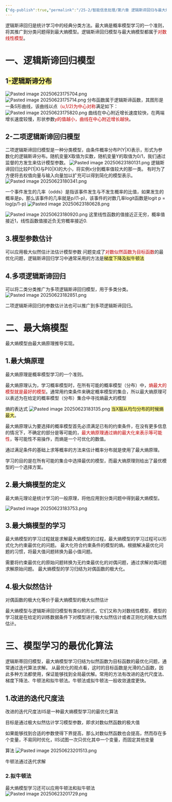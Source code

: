 ```yaml
---
{"dg-publish":true,"permalink":"/25-2/智能信息处理/第六章 逻辑斯谛回归与最大熵模型/","dgPassFrontmatter":true,"created":"2025-06-23T17:45:51.629+08:00","updated":"2025-06-24T08:32:40.990+08:00"}
---
```


逻辑斯谛回归是统计学习中的经典分类方法。最大熵是概率模型学习的一个准则，将其推广到分类问题得到最大熵模型。逻辑斯谛回归模型与最大熵模型都属于<font color="#c00000">对数线性模型</font>。
# 一、逻辑斯谛回归模型
## 1<span style="background:#fff88f">-逻辑斯谛分布</span>
![Pasted image 20250623175704.png](/img/user/Pasted%20image%2020250623175704.png)
![Pasted image 20250623175714.png](/img/user/Pasted%20image%2020250623175714.png)
分布函数属于逻辑斯谛函数，其图形是一条S形曲线，该曲线以点<font color="#c00000">（u,1/2)为中心对称</font>满足如下：![Pasted image 20250623175820.png](/img/user/Pasted%20image%2020250623175820.png)
曲线在中心附近增长速度较快，在两端增长速度较慢，形状参数<font color="#c00000">y的值越小，曲线在中心附近增长越快</font>。

## 2-二项逻辑斯谛回归模型
二项逻辑斯谛回归模型是一种分类模型，由条件概率分布P(Y|X)表示，形式为参数化的逻辑斯谛分布。随机变量X取值为实数，随机变量Y的取值为0/1，我们通过监督的方发生来估计模型参数。
![Pasted image 20250623180131.png](/img/user/Pasted%20image%2020250623180131.png)
逻辑斯谛回归比较P(1|X)与P(0|X)的大小，将实例x分到概率值较大的那一类。
有时为了方便将去权值向量与输入向量加以扩充可以得到简化的模型表示。
![Pasted image 20250623180341.png](/img/user/Pasted%20image%2020250623180341.png)

一个事件发生的几率（odds）是指该事件发生与不发生概率的比值，如果发生的概率是p，那么该事件的几率就是p/(1-p)，该事件的对数几率logit函数是logit p = log(p/1-p)
![Pasted image 20250623180628.png](/img/user/Pasted%20image%2020250623180628.png)

![Pasted image 20250623180920.png](/img/user/Pasted%20image%2020250623180920.png)
这里线性函数的值接近正无穷，概率值接近1，线性函数值接近负无穷概率接近0.

## 3.模型参数估计
可以应用极大似然估计法估计模型参数
问题变成了<font color="#c00000">对数似然函数为目标函数</font>的最优化问题，逻辑斯谛回归学习中通常采用的方法是<span style="background:#fff88f">梯度下降及拟牛顿法</span>

## 4.多项逻辑斯谛回归
可以将二类分类推广为多项逻辑斯谛回归模型，用于多类分类。
![Pasted image 20250623182851.png](/img/user/Pasted%20image%2020250623182851.png)

二项逻辑斯谛回归的参数估计法也可以推广到多项逻辑斯谛回归。


# 二、最大熵模型
最大熵模型由最大熵原理推导实现。

## 1.最大熵原理
最大熵原理是概率模型学习的一个准则。

最大熵原理认为，学习概率模型时，在所有可能的概率模型（分布）中，<font color="#c00000">熵最大的模型就是最好的模型</font>。通常用约束条件来确定概率模型的集合，所以最大熵原理可以表述为在给定的概率模型（分布）集合中寻找熵最大的模型

熵的表达式
![Pasted image 20250623183135.png](/img/user/Pasted%20image%2020250623183135.png)
<span style="background:#fff88f">当X服从均匀分布的时候熵最大</span>。

最大熵原理认为要选择的概率模型首先必须满足已有的约束条件，在没有更多信息的情况下，不确定的部分是等可能的，<font color="#c00000">最大熵原理通过熵的最大化来表示等可能性</font>，等可能性不易操作，而熵是一个可优化的数值。

通过满足条件的基础上求等概率的方法来估计概率分布就是使用了最大熵原理。

学习的目的是在所有可能的集合中选择最优的模型，而最大熵原理则给出了最优模型的一个选择方案。

## 2.最大熵模型的定义
最大熵元理论是统计学习的一般原理，将他应用到分类问题中得到最大熵模型。

![Pasted image 20250623183753.png](/img/user/Pasted%20image%2020250623183753.png)

## 3.最大熵模型的学习
最大熵模型的学习过程就是求解最大熵模型的过程，最大熵模型的学习过程可以形式化为约束最优化的问题。
最大化符合约束条件的模型的熵。根据解决最优化问题的习惯，将最大值问题转换为最小值问题。

需要将约束最优化的原始问题转换为无约束最优化的对偶问题，通过求解对偶问题求解原始问题。
最大熵模型的学习归结为对偶函数的极大化。

## 4.极大似然估计
对偶函数的极大化等价于最大熵模型的极大似然估计

最大熵模型与逻辑斯谛回归模型有类似的形式，它们又称为对数线性模型，模型的学习就是在给定的训练数据条件下对模型进行极大似然估计或者正则化的极大似然估计。

# 三、模型学习的最优化算法
逻辑斯蒂回归模型，最大熵模型学习归结为似然函数为目标函数的最优化问题，通常通过迭代算法求解。
从最优化的观点看，这时的目标函数是光滑的凸函数，因此多种方法都使用，保证能够找到全局最优解。常用的方法有改进的迭代尺度法、梯度下降法、牛顿法和拟牛顿法。牛顿法或拟牛顿法一般收敛速度更快。

## 1.改进的迭代尺度法
改进的迭代尺度法IIS是一种最大熵模型学习的最优化算法

目标是通过极大似然估计学习模型参数，即求对数似然函数的极大值

如果能够找到合适的参数使得下界提高，那么对数似然函数也会提高，然而存在多个变量，不易同时优化，IIS试图一次只优化其中一个变量，而固定其他变量

算法
![Pasted image 20250623201513.png](/img/user/Pasted%20image%2020250623201513.png)

牛顿法通过迭代求解

### 2.拟牛顿法
最大熵模型学习还可以应用牛顿法和拟牛顿法
![Pasted image 20250623201729.png](/img/user/Pasted%20image%2020250623201729.png)
